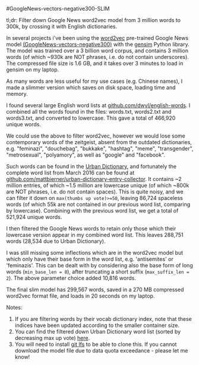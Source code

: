 #GoogleNews-vectors-negative300-SLIM

tl;dr: Filter down Google News word2vec model from 3 million words to 300k, by crossing it with English dictionaries.

In several projects i've been using the [word2vec](https://code.google.com/archive/p/word2vec/) pre-trained Google News model [(GoogleNews-vectors-negative300)](https://drive.google.com/file/d/0B7XkCwpI5KDYNlNUTTlSS21pQmM)
with the [gensim](https://radimrehurek.com/gensim/) Python library.
The model was trained over a 3 billion word corpus, and contains 3 million words (of which ~930k are NOT phrases, i.e. do not contain underscores).
The compressed file size is 1.6 GB, and it takes over 3 minutes to load in gensim on my laptop.

As many words are less useful for my use cases (e.g. Chinese names), I made a slimmer version which saves on disk space, loading time and memory.

I found several large English word lists at [github.com/dwyl/english-words](https://github.com/dwyl/english-words).
I combined all the words found in the files: words.txt, words2.txt and words3.txt, and converted to lowercase.
This gave a total of 466,920 unique words.

We could use the above to filter word2vec, however we would lose some contemporary words of the zeitgeist, absent from the outdated dictionaries, e.g. "feminazi", "douchebag", "bukkake", "hashtag", "meme", "transgender", "metrosexual", "polyamory", as well as "google" and "facebook".
 
Such words can be found in the [Urban Dictionary](http://www.urbandictionary.com/), and fortunately the complete word list from March 2016 can be found at [github.com/mattbierner/urban-dictionary-entry-collector](https://github.com/mattbierner/urban-dictionary-entry-collector).
It contains ~2 million entries, of which ~1.5 million are lowercase unique (of which ~800k are NOT phrases, i.e. do not contain spaces). 
This is quite noisy, and we can filter it down on `max(thumbs up vote)>=50`, leaving 86,724 spaceless words (of which 55k are not contained in our previous word list, comparing by lowercase).
Combining with the previous word list, we get a total of 521,924 unique words.

I then filtered the Google News words to retain only those which their lowercase version appear in my combined word list.
This leaves 288,751 words (28,534 due to Urban Dictionary).

I was still missing some inflections which are in the word2vec model but which only have their base form in the word list, e.g. 'antisemites' or 'feminazis'. 
This can be dealt with by considering also the base form of long words (`min_base_len = 8`), after truncating a short suffix (`max_suffix_len = 2`).
The above parameter choice added 10,816 words.
 
The final slim model has 299,567 words, saved in a 270 MB compressed word2vec format file, and loads in 20 seconds on my laptop. 

Notes:

1. If you are filtering words by their vocab dictionary index, note that these indices have been updated according to the smaller container size.
2. You can find the filtered down Urban Dictionary word list (sorted by decreasing max up vote) [here](https://github.com/eyaler/word2vec-slim/blob/master/source/dicts/urban50.txt.gz).
3. You will need to install [git lfs](https://git-lfs.github.com/) to be able to clone this. If you cannot download the model file due to data quota exceedance - please let me know!

